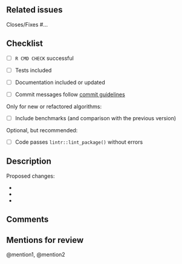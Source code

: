 ## Related issues

Closes/Fixes #...

## Checklist

- [ ] `R CMD CHECK` successful

- [ ] Tests included

- [ ] Documentation included or updated

- [ ] Commit messages follow [commit
  guidelines](https://udacity.github.io/git-styleguide/)

Only for new or refactored algorithms:

- [ ] Include benchmarks (and comparison with the previous version)

Optional, but recommended:

- [ ] Code passes `lintr::lint_package()` without errors

## Description

Proposed changes:

-

-

-

## Comments

## Mentions for review

@mention1, @mention2
